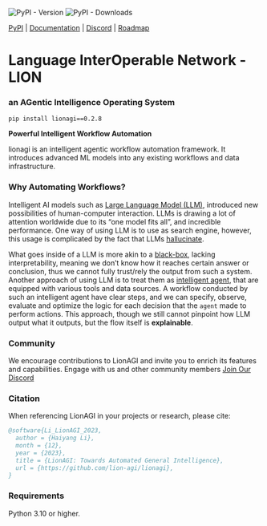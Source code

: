 ![PyPI - Version](https://img.shields.io/pypi/v/lionagi?labelColor=233476aa&color=231fc935) ![PyPI - Downloads](https://img.shields.io/pypi/dm/lionagi?color=blue)


[PyPI](https://pypi.org/project/lionagi/) | [Documentation](https://ocean-lion.com/Welcome) | [Discord](https://discord.gg/aqSJ2v46vu) | [Roadmap](https://trello.com/b/3seomsrI/lionagi)


# Language InterOperable Network - LION
### an AGentic Intelligence Operating System

```
pip install lionagi==0.2.8
```

**Powerful Intelligent Workflow Automation**

lionagi is an intelligent agentic workflow automation framework. It introduces advanced ML models into any existing workflows and data infrastructure.


### Why Automating Workflows?

Intelligent AI models such as [Large Language Model (LLM)](https://en.wikipedia.org/wiki/Large_language_model), introduced new possibilities of human-computer interaction. LLMs is drawing a lot of attention worldwide due to its “one model fits all”, and incredible performance. One way of using LLM is to use as search engine, however, this usage is complicated by the fact that LLMs [hallucinate](https://arxiv.org/abs/2311.05232).

What goes inside of a LLM is more akin to a [black-box](https://pauldeepakraj-r.medium.com/demystifying-the-black-box-a-deep-dive-into-llm-interpretability-971524966fdf), lacking interpretability, meaning we don’t know how it reaches certain answer or conclusion, thus we cannot fully trust/rely the output from such a system. Another approach of using LLM is to treat them as [intelligent agent](https://arxiv.org/html/2401.03428v1), that are equipped with various tools and data sources. A workflow conducted by such an intelligent agent have clear steps, and we can specify, observe, evaluate and optimize the logic for each decision that the `agent` made to perform actions. This approach, though we still cannot pinpoint how LLM output what it outputs, but the flow itself is **explainable**.



### Community

We encourage contributions to LionAGI and invite you to enrich its features and capabilities. Engage with us and other community members [Join Our Discord](https://discord.gg/aqSJ2v46vu)

### Citation

When referencing LionAGI in your projects or research, please cite:

```bibtex
@software{Li_LionAGI_2023,
  author = {Haiyang Li},
  month = {12},
  year = {2023},
  title = {LionAGI: Towards Automated General Intelligence},
  url = {https://github.com/lion-agi/lionagi},
}
```


### Requirements
Python 3.10 or higher. 

